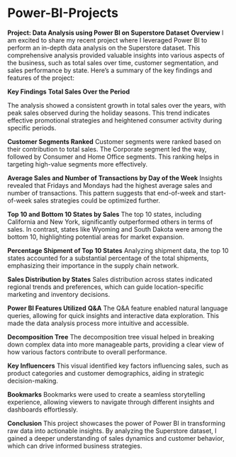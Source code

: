 # Power-BI-Projects
**Project: Data Analysis using Power BI on Superstore Dataset**
**Overview**
I am excited to share my recent project where I leveraged Power BI to perform an in-depth data analysis on the Superstore dataset. This comprehensive analysis provided valuable insights into various aspects of the business, such as total sales over time, customer segmentation, and sales performance by state. Here’s a summary of the key findings and features of the project:

**Key Findings**
**Total Sales Over the Period**

The analysis showed a consistent growth in total sales over the years, with peak sales observed during the holiday seasons. This trend indicates effective promotional strategies and heightened consumer activity during specific periods.

**Customer Segments Ranked**
Customer segments were ranked based on their contribution to total sales. The Corporate segment led the way, followed by Consumer and Home Office segments. This ranking helps in targeting high-value segments more effectively.

**Average Sales and Number of Transactions by Day of the Week**
Insights revealed that Fridays and Mondays had the highest average sales and number of transactions. This pattern suggests that end-of-week and start-of-week sales strategies could be optimized further.

**Top 10 and Bottom 10 States by Sales**
The top 10 states, including California and New York, significantly outperformed others in terms of sales. In contrast, states like Wyoming and South Dakota were among the bottom 10, highlighting potential areas for market expansion.

**Percentage Shipment of Top 10 States**
Analyzing shipment data, the top 10 states accounted for a substantial percentage of the total shipments, emphasizing their importance in the supply chain network.

**Sales Distribution by States**
Sales distribution across states indicated regional trends and preferences, which can guide location-specific marketing and inventory decisions.

**Power BI Features Utilized**
**Q&A**
The Q&A feature enabled natural language queries, allowing for quick insights and interactive data exploration. This made the data analysis process more intuitive and accessible.

**Decomposition Tree**
The decomposition tree visual helped in breaking down complex data into more manageable parts, providing a clear view of how various factors contribute to overall performance.

**Key Influencers**
This visual identified key factors influencing sales, such as product categories and customer demographics, aiding in strategic decision-making.

**Bookmarks**
Bookmarks were used to create a seamless storytelling experience, allowing viewers to navigate through different insights and dashboards effortlessly.

**Conclusion**
This project showcases the power of Power BI in transforming raw data into actionable insights. By analyzing the Superstore dataset, I gained a deeper understanding of sales dynamics and customer behavior, which can drive informed business strategies.

